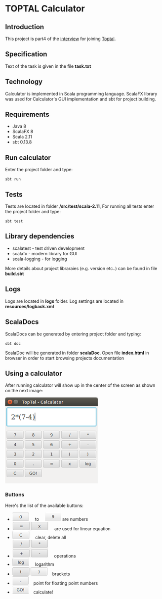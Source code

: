 # TOPTAL Calculator


## Introduction

This project is part4 of the [interview](http://www.toptal.com/top-3-percent) for joining [Toptal](www.toptal.com).


## Specification

Text of the task is given in the file **task.txt**


## Technology

Calculator is implemented in Scala programming language. ScalaFX library was used for Calculator's
 GUI implementation and sbt for project building.
   
   
## Requirements

* Java 8
* ScalaFX 8 
* Scala 2.11
* sbt 0.13.8


## Run calculator

Enter the project  folder and type:

 ```
 sbt run
 ```
 
 
## Tests
 
 Tests are located in folder **/src/test/scala-2.11**,  For running all tests enter the project folder and type:
 
 ```
 sbt test
 ```
 
## Library dependencies

* scalatest - test driven development
* scalafx - modern library for GUI
* scala-logging - for logging

More details about project libraraies (e.g. version etc..) can be found in file **build.sbt**


## Logs

Logs are located in **logs** folder.  Log settings are located in **resources/logback.xml**


## ScalaDocs

ScalaDocs can be generated by entering project folder and typing:

```
sbt doc
```

ScalaDoc will be generated in folder **scalaDoc**.  Open file **index.html** in browser in order to start 
browsing projects documentation


## Using a calculator

After running calculator will show up in the center of the screen as shown on the next image:


![Image of Calculator](images/calculator.png)


### Buttons

Here's the list of the available buttons: 

*    ![0](images/zero.png) &nbsp;&nbsp;&nbsp;  to &nbsp;&nbsp;&nbsp; ![9](images/nine.png)  are numbers 
*    ![linear](images/linear.png) &nbsp;&nbsp;&nbsp; are used for linear equation
*    ![clear](images/clear.png) &nbsp;&nbsp;&nbsp;  clear, delete all
*    ![binary](images/binaryOperations.png) &nbsp;&nbsp;&nbsp;  operations
*    ![log](images/log.png) &nbsp;&nbsp;&nbsp;  logarithm
*    ![brackets](images/brackets.png)&nbsp;&nbsp;&nbsp;  brackets
*    ![point](images/point.png)&nbsp;&nbsp;&nbsp;  point for floating point numbers
*    ![calculate](images/calculate.png)&nbsp;&nbsp;&nbsp;  calculate!










 
 
 
 


